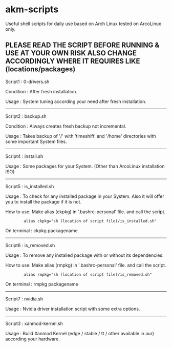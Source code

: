 # akm-scripts
Useful shell scripts for daily use based on Arch Linux tested on ArcoLinux only.

PLEASE READ THE SCRIPT BEFORE RUNNING & USE AT YOUR OWN RISK
ALSO CHANGE ACCORDINGLY WHERE IT REQUIRES LIKE (locations/packages)
-----------------------------------------------------------------------------------------

Script1   : 0-drivers.sh

Condition : After fresh installation.

Usage     : System tuning according your need after fresh installation.

-----------------------------------------------------------------------------------------

Script2   : backup.sh

Condition : Always creates fresh backup not incremental.

Usage     : Takes backup of '/' with 'timeshift' and
            '/home' directories with some important System files.

-----------------------------------------------------------------------------------------

Script4   : install.sh

Usage     : Some packages for your System. (Other than ArcoLinux installation ISO)

-----------------------------------------------------------------------------------------

Script5   : is_installed.sh

Usage     : To check for any installed package in your System. Also it will offer you
            to install the package if it is not.

How to use: Make alias (ckpkg) in '.bashrc-personal' file. and call the script.

            alias ckpkg="sh (location of script file)/is_installed.sh"

On terminal : ckpkg packagename

-----------------------------------------------------------------------------------------

Script6   : is_removed.sh

Usage     : To remove any installed package with or without its dependencies.

How to use: Make alias (rmpkg) in '.bashrc-personal' file. and call the script.

            alias rmpkg="sh (location of script file)/is_removed.sh"

On terminal : rmpkg packagename

-----------------------------------------------------------------------------------------

Script7   : nvidia.sh

Usage     : Nvidia driver installation script with some extra options.

-----------------------------------------------------------------------------------------

Script3   : xanmod-kernel.sh

Usage     : Build Xanmod Kernel (edge / stable / tt / other available in aur) according your hardware.
